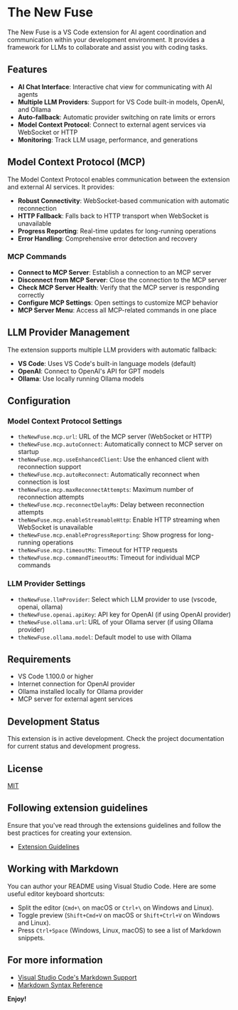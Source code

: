 # The New Fuse

The New Fuse is a VS Code extension for AI agent coordination and communication within your development environment. It provides a framework for LLMs to collaborate and assist you with coding tasks.

## Features

- **AI Chat Interface**: Interactive chat view for communicating with AI agents
- **Multiple LLM Providers**: Support for VS Code built-in models, OpenAI, and Ollama
- **Auto-fallback**: Automatic provider switching on rate limits or errors
- **Model Context Protocol**: Connect to external agent services via WebSocket or HTTP
- **Monitoring**: Track LLM usage, performance, and generations

## Model Context Protocol (MCP)

The Model Context Protocol enables communication between the extension and external AI services. It provides:

- **Robust Connectivity**: WebSocket-based communication with automatic reconnection
- **HTTP Fallback**: Falls back to HTTP transport when WebSocket is unavailable
- **Progress Reporting**: Real-time updates for long-running operations
- **Error Handling**: Comprehensive error detection and recovery

### MCP Commands

- **Connect to MCP Server**: Establish a connection to an MCP server
- **Disconnect from MCP Server**: Close the connection to the MCP server
- **Check MCP Server Health**: Verify that the MCP server is responding correctly
- **Configure MCP Settings**: Open settings to customize MCP behavior
- **MCP Server Menu**: Access all MCP-related commands in one place

## LLM Provider Management

The extension supports multiple LLM providers with automatic fallback:

- **VS Code**: Uses VS Code's built-in language models (default)
- **OpenAI**: Connect to OpenAI's API for GPT models
- **Ollama**: Use locally running Ollama models

## Configuration

### Model Context Protocol Settings

- `theNewFuse.mcp.url`: URL of the MCP server (WebSocket or HTTP)
- `theNewFuse.mcp.autoConnect`: Automatically connect to MCP server on startup
- `theNewFuse.mcp.useEnhancedClient`: Use the enhanced client with reconnection support
- `theNewFuse.mcp.autoReconnect`: Automatically reconnect when connection is lost
- `theNewFuse.mcp.maxReconnectAttempts`: Maximum number of reconnection attempts
- `theNewFuse.mcp.reconnectDelayMs`: Delay between reconnection attempts
- `theNewFuse.mcp.enableStreamableHttp`: Enable HTTP streaming when WebSocket is unavailable
- `theNewFuse.mcp.enableProgressReporting`: Show progress for long-running operations
- `theNewFuse.mcp.timeoutMs`: Timeout for HTTP requests
- `theNewFuse.mcp.commandTimeoutMs`: Timeout for individual MCP commands

### LLM Provider Settings

- `theNewFuse.llmProvider`: Select which LLM provider to use (vscode, openai, ollama)
- `theNewFuse.openai.apiKey`: API key for OpenAI (if using OpenAI provider)
- `theNewFuse.ollama.url`: URL of your Ollama server (if using Ollama provider)
- `theNewFuse.ollama.model`: Default model to use with Ollama

## Requirements

- VS Code 1.100.0 or higher
- Internet connection for OpenAI provider
- Ollama installed locally for Ollama provider
- MCP server for external agent services

## Development Status

This extension is in active development. Check the project documentation for current status and development progress.

## License

[MIT](LICENSE)

## Following extension guidelines

Ensure that you've read through the extensions guidelines and follow the best practices for creating your extension.

* [Extension Guidelines](https://code.visualstudio.com/api/references/extension-guidelines)

## Working with Markdown

You can author your README using Visual Studio Code. Here are some useful editor keyboard shortcuts:

* Split the editor (`Cmd+\` on macOS or `Ctrl+\` on Windows and Linux).
* Toggle preview (`Shift+Cmd+V` on macOS or `Shift+Ctrl+V` on Windows and Linux).
* Press `Ctrl+Space` (Windows, Linux, macOS) to see a list of Markdown snippets.

## For more information

* [Visual Studio Code's Markdown Support](http://code.visualstudio.com/docs/languages/markdown)
* [Markdown Syntax Reference](https://help.github.com/articles/markdown-basics/)

**Enjoy!**
